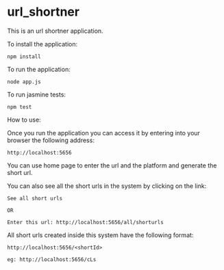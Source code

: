 # url_shortner
This is an url shortner application.

To install the application:

```
npm install
```

To run the application:

```
node app.js
```

To run jasmine tests:

```
npm test
```

How to use:

Once you run the application you can access it by entering into your browser the following address:

```
http://localhost:5656
```
You can use home page to enter the url and the platform and generate the short url.

You can also see all the short urls in the system by clicking on the link:

```
See all short urls

OR 

Enter this url: http://localhost:5656/all/shorturls
```

All short urls created inside this system have the following format:

```
http://localhost:5656/<shortId>

eg: http://localhost:5656/cLs
```
